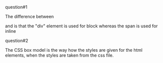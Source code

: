 question#1

The difference between <div></div> and <span></span> is that the "div" element is used for block whereas the span is used for inline

question#2

The CSS box model is the way how the styles are given for the html elements, when the styles are taken from the css file.
